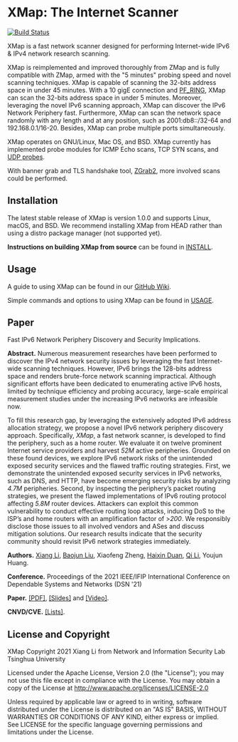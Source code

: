 XMap: The Internet Scanner
==========================
[![Build Status](https://travis-ci.com/idealeer/xmap.svg?token=Si5TyFph867jMev16gn1&branch=master)](https://travis-ci.com/idealeer/xmap)

XMap is a fast network scanner designed for performing Internet-wide IPv6 & IPv4 network research scanning.

XMap is reimplemented and improved thoroughly from ZMap and is fully compatible with ZMap, armed with the "5 minutes" probing speed and novel scanning techniques. XMap is capable of scanning the 32-bits address space in under 45 minutes. With a 10 gigE connection and [PF_RING](http://www.ntop.org/products/packet-capture/pf_ring/), XMap can scan the 32-bits address space in under 5 minutes. Moreover, leveraging the novel IPv6 scanning approach, XMap can discover the IPv6 Network Periphery fast. Furthermore, XMap can scan the network space randomly with any length and at any position, such as 2001:db8::/32-64 and 192.168.0.1/16-20. Besides, XMap can probe multiple ports simultaneously.

XMap operates on GNU/Linux, Mac OS, and BSD. XMap currently has implemented probe modules for ICMP Echo scans, TCP SYN scans, and [UDP probes](https://github.com/idealeer/xmap/blob/master/examples/udp-probes/README).

With banner grab and TLS handshake tool, [ZGrab2](https://github.com/zmap/zgrab2), more involved scans could be performed.

Installation
------------

The latest stable release of XMap is version 1.0.0 and supports Linux, macOS, and BSD. We recommend installing XMap from HEAD rather than using a distro package manager (not supported yet).

**Instructions on building XMap from source** can be found in [INSTALL](https://github.com/idealeer/xmap/blob/master/INSTALL.md).

Usage
-----

A guide to using XMap can be found in our [GitHub Wiki](https://github.com/idealeer/xmap/wiki).

Simple commands and options to using XMap can be found in [USAGE](https://github.com/idealeer/xmap/blob/master/src/xmap.1.ronn).

## Paper

Fast IPv6 Network Periphery Discovery and Security Implications.

**Abstract.** Numerous measurement researches have been performed to discover the IPv4 network security issues by leveraging the fast Internet-wide scanning techniques. However, IPv6 brings the 128-bits address space and renders brute-force network scanning impractical. Although significant efforts have been dedicated to enumerating active IPv6 hosts, limited by technique efficiency and probing accuracy, large-scale empirical measurement studies under the increasing IPv6 networks are infeasible now. 

To fill this research gap, by leveraging the extensively adopted IPv6 address allocation strategy, we propose a novel IPv6 network periphery discovery approach. Specifically, *XMap*, a fast network scanner, is developed to find the periphery, such as a home router. We evaluate it on twelve prominent Internet service providers and harvest *52M* active peripheries. Grounded on these found devices, we explore IPv6 network risks of the unintended exposed security services and the flawed traffic routing strategies. First, we demonstrate the unintended exposed security services in IPv6 networks, such as DNS, and HTTP, have become emerging security risks by analyzing *4.7M* peripheries. Second, by inspecting the periphery’s packet routing strategies, we present the flawed implementations of IPv6 routing protocol affecting *5.8M* router devices. Attackers can exploit this common vulnerability to conduct effective routing loop attacks, inducing DoS to the ISP’s and home routers with an amplification factor of >*200*. We responsibly disclose those issues to all involved vendors and ASes and discuss mitigation solutions. Our research results indicate that the security community should revisit IPv6 network strategies immediately.

**Authors.** [Xiang Li](https://netsec.ccert.edu.cn/people/lx19), [Baojun Liu](https://netsec.ccert.edu.cn/people/lbj20/), Xiaofeng Zheng, [Haixin Duan](https://netsec.ccert.edu.cn/people/duanhx/), [Qi Li](https://netsec.ccert.edu.cn/people/qli/), Youjun Huang.

**Conference.** Proceedings of the 2021 IEEE/IFIP International Conference on Dependable Systems and Networks (DSN '21) 

**Paper.** [[PDF]](https://idealeer.github.io/publication/dsn21/dsn21-paper-li.pdf), [[Slides]](https://idealeer.github.io/publication/dsn21/dsn21-slides-li.pdf) and [[Video]](https://www.youtube.com/watch?v=aMlo_91-RlY).

**CNVD/CVE.** [[Lists]](https://idealeer.github.io/publication/dsn21/).

License and Copyright
---------------------

XMap Copyright 2021 Xiang Li from Network and Information Security Lab Tsinghua University

Licensed under the Apache License, Version 2.0 (the "License"); you may not use
this file except in compliance with the License. You may obtain a copy of the
License at http://www.apache.org/licenses/LICENSE-2.0

Unless required by applicable law or agreed to in writing, software distributed
under the License is distributed on an "AS IS" BASIS, WITHOUT WARRANTIES OR
CONDITIONS OF ANY KIND, either express or implied. See LICENSE for the specific
language governing permissions and limitations under the License.
